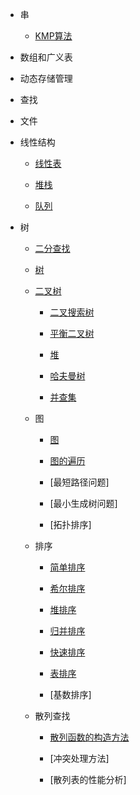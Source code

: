 * 串
    * [KMP算法](md/KMP算法.md)

* 数组和广义表

* 动态存储管理

* 查找

* 文件


* 线性结构
    * [线性表](md/线性表.md)

    * [堆栈](md/堆栈.md)
    
    * [队列](md/队列.md)

* 树
    * [二分查找](md/二分查找.md)
    
    * [树](md/树.md)
    
    * [二叉树](md/二叉树.md)
    
        * [二叉搜索树](md/二叉搜索树.md)
    
        * [平衡二叉树](md/平衡二叉树.md)
    
        * [堆](md/堆.md)
    
        * [哈夫曼树](md/哈夫曼树.md)
    
        * [并查集](md/并查集.md)
    
    * 图
        * [图](md/图.md)
    
        * [图的遍历](md/图的遍历.md)
    
        * [最短路径问题]
    
        * [最小生成树问题]
    
        * [拓扑排序]
    
    * 排序
        * [简单排序](md/简单排序.md)
    
        * [希尔排序](md/希尔排序.md)
    
        * [堆排序](md/堆排序.md)
    
        * [归并排序](md/归并排序.md)
    
        * [快速排序](md/快速排序.md)
    
        * [表排序](md/表排序.md)
    
        * [基数排序]

    * 散列查找
        * [散列函数的构造方法](md/散列函数的构造方法.md)
    
        * [冲突处理方法]
    
        * [散列表的性能分析]
